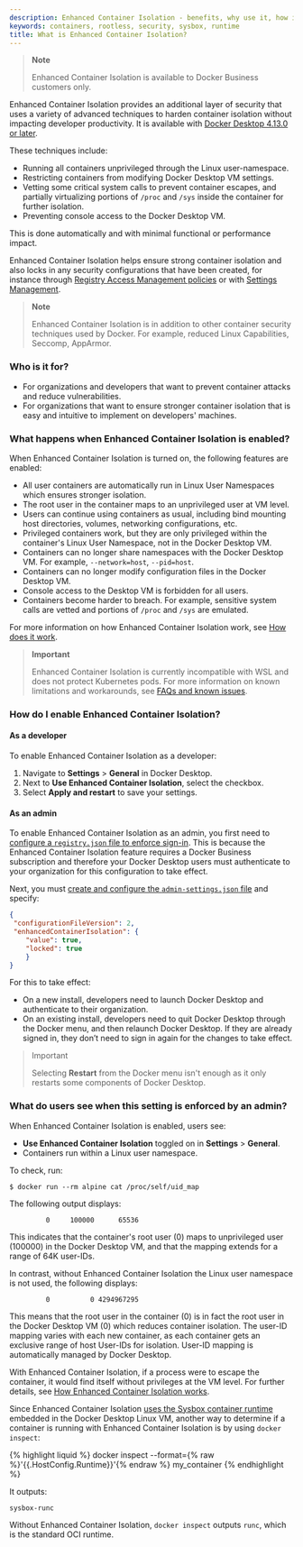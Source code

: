 ```yaml
---
description: Enhanced Container Isolation - benefits, why use it, how it differs to Docker rootless, who it is for
keywords: containers, rootless, security, sysbox, runtime
title: What is Enhanced Container Isolation?
---
```


>**Note**
>
>Enhanced Container Isolation is available to Docker Business customers only. 

Enhanced Container Isolation provides an additional layer of security that uses a variety of advanced techniques to harden container isolation without impacting developer productivity. It is available with [Docker Desktop 4.13.0 or later](../../release-notes.md).

These techniques include:
- Running all containers unprivileged through the Linux user-namespace.
- Restricting containers from modifying Docker Desktop VM settings.
- Vetting some critical system calls to prevent container escapes, and partially virtualizing portions of `/proc` and `/sys` inside the container for further isolation. 
- Preventing console access to the Docker Desktop VM.

This is done automatically and with minimal functional or performance impact. 

Enhanced Container Isolation helps ensure strong container isolation and also locks in any security configurations that have been created, for instance through [Registry Access Management policies](../registry-access-management.md) or with [Settings Management](../settings-management/index.md). 

>**Note**
>
> Enhanced Container Isolation is in addition to other container security techniques used by Docker. For example, reduced Linux Capabilities, Seccomp, AppArmor.

### Who is it for?

- For organizations and developers that want to prevent container attacks and reduce vulnerabilities.
- For organizations that want to ensure stronger container isolation that is easy and intuitive to implement on developers' machines.

### What happens when Enhanced Container Isolation is enabled?

When Enhanced Container Isolation is turned on, the following features are enabled: 

- All user containers are automatically run in Linux User Namespaces which ensures stronger isolation.
- The root user in the container maps to an unprivileged user at VM level.
- Users can continue using containers as usual, including bind mounting host directories, volumes, networking configurations, etc.
- Privileged containers work, but they are only privileged within the container's Linux User Namespace, not in the Docker Desktop VM.
- Containers can no longer share namespaces with the Docker Desktop VM. For example, `--network=host`, `--pid=host`.
- Containers can no longer modify configuration files in the Docker Desktop VM.
- Console access to the Desktop VM is forbidden for all users.
- Containers become harder to breach. For example, sensitive system calls are vetted and portions of `/proc` and `/sys` are emulated.

For more information on how Enhanced Container Isolation work, see [How does it work](how-eci-works.md).

>**Important**
>
>Enhanced Container Isolation is currently incompatible with WSL and does not protect Kubernetes pods. For more information on known limitations and workarounds, see [FAQs and known issues](faq.md).


### How do I enable Enhanced Container Isolation?

#### As a developer

To enable Enhanced Container Isolation as a developer:
1. Navigate to **Settings** > **General** in Docker Desktop.
2. Next to **Use Enhanced Container Isolation**, select the checkbox. 
3. Select **Apply and restart** to save your settings. 

#### As an admin 

To enable Enhanced Container Isolation as an admin, you first need to [configure a `registry.json` file to enforce sign-in](../../../docker-hub/configure-sign-in.md). This is because the Enhanced Container Isolation feature requires a Docker Business subscription and therefore your Docker Desktop users must authenticate to your organization for this configuration to take effect.

Next, you must [create and configure the `admin-settings.json` file](../settings-management/configure.md) and specify:

```JSON
{
 "configurationFileVersion": 2,
 "enhancedContainerIsolation": {
    "value": true,
    "locked": true
    }
}
```

For this to take effect:

- On a new install, developers need to launch Docker Desktop and authenticate to their organization.
- On an existing install, developers need to quit Docker Desktop through the Docker menu, and then relaunch Docker Desktop. If they are already signed in, they don’t need to sign in again for the changes to take effect.

>Important
  >
  >Selecting **Restart** from the Docker menu isn't enough as it only restarts some components of Docker Desktop.
  

### What do users see when this setting is enforced by an admin?

When Enhanced Container Isolation is enabled, users see:
- **Use Enhanced Container Isolation** toggled on in **Settings** > **General**.
- Containers run within a Linux user namespace. 

To check, run:

```
$ docker run --rm alpine cat /proc/self/uid_map 
```

The following output displays:

```
         0     100000      65536
```

This indicates that the container's root user (0) maps to unprivileged user (100000) in the Docker Desktop VM, and that the mapping extends for a range of 64K user-IDs.

In contrast, without Enhanced Container Isolation the Linux user namespace is not used, the following displays:

```
         0          0 4294967295
```

This means that the root user in the container (0) is in fact the root user in the Docker Desktop VM (0) which reduces container isolation. The user-ID mapping varies with each new container, as each container gets an exclusive range of host User-IDs for isolation. User-ID mapping is automatically managed by Docker Desktop.

With Enhanced Container Isolation, if a process were to escape the container, it would find itself without privileges at the VM level. For further details, see [How Enhanced Container Isolation works](how-eci-works.md).

Since Enhanced Container Isolation [uses the Sysbox container runtime](how-eci-works.md) embedded in the Docker Desktop Linux VM, another way to determine if a container is running with Enhanced Container Isolation is by using `docker inspect`:

{% highlight liquid %}
docker inspect --format={% raw %}'{{.HostConfig.Runtime}}'{% endraw %} my_container
{% endhighlight %}

It outputs:

```
sysbox-runc
```

Without Enhanced Container Isolation, `docker inspect` outputs `runc`, which is the standard OCI runtime.
